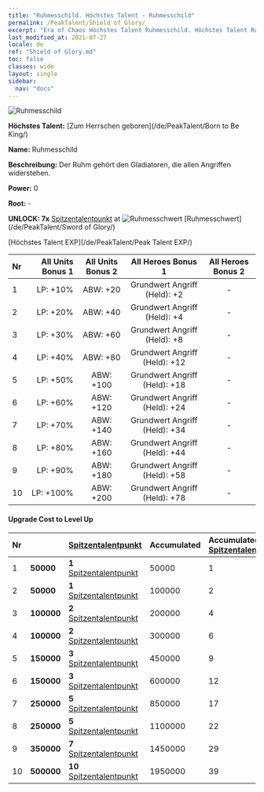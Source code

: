 ```yaml
---
title: "Ruhmesschild. Höchstes Talent - Ruhmesschild"
permalink: /PeakTalent/Shield of Glory/
excerpt: "Era of Chaos Höchstes Talent Ruhmesschild. Höchstes Talent Ruhmesschild. Ruhmesschild"
last_modified_at: 2021-07-27
locale: de
ref: "Shield of Glory.md"
toc: false
classes: wide
layout: single
sidebar:
  nav: "docs"
---
```


  ![Ruhmesschild](/images/pt/talent_4202.png)

  **Höchstes Talent:** [Zum Herrschen geboren](/de/PeakTalent/Born to Be King/)

  **Name:** Ruhmesschild

  **Beschreibung:** Der Ruhm gehört den Gladiatoren, die allen Angriffen widerstehen.

  **Power:** 0

  **Root:** -

  **UNLOCK: 7x** [Spitzentalentpunkt](/ItemsDE/con_934/) at ![Ruhmesschwert](/images/pt/talent_4201.png) [Ruhmesschwert](/de/PeakTalent/Sword of Glory/)

  [Höchstes Talent EXP](/de/PeakTalent/Peak Talent EXP/)

  | Nr | All Units Bonus 1 | All Units Bonus 2 | All Heroes Bonus 1 | All Heroes Bonus 2 |
  |:---|--------------:|:-------------:|:-------------:|:-------------:|
  | 1 | LP: +10% | ABW: +20 | Grundwert Angriff (Held): +2 | - |
  | 2 | LP: +20% | ABW: +40 | Grundwert Angriff (Held): +4 | - |
  | 3 | LP: +30% | ABW: +60 | Grundwert Angriff (Held): +8 | - |
  | 4 | LP: +40% | ABW: +80 | Grundwert Angriff (Held): +12 | - |
  | 5 | LP: +50% | ABW: +100 | Grundwert Angriff (Held): +18 | - |
  | 6 | LP: +60% | ABW: +120 | Grundwert Angriff (Held): +24 | - |
  | 7 | LP: +70% | ABW: +140 | Grundwert Angriff (Held): +34 | - |
  | 8 | LP: +80% | ABW: +160 | Grundwert Angriff (Held): +44 | - |
  | 9 | LP: +90% | ABW: +180 | Grundwert Angriff (Held): +58 | - |
  | 10 | LP: +100% | ABW: +200 | Grundwert Angriff (Held): +78 | - |


#### Upgrade Cost to Level Up

  | Nr | <i class="fas fa-coins"/> | [Spitzentalentpunkt](/ItemsDE/con_934/) | Accumulated <i class="fas fa-coins"/> | Accumulated [Spitzentalentpunkt](/ItemsDE/con_934/) |
  |:---|:--------------|:-------------|:-------------|:-------------|
  | 1 | **50000** | **1** [Spitzentalentpunkt](/ItemsDE/con_934/) | 50000 | 1 |
  | 2 | **50000** | **1** [Spitzentalentpunkt](/ItemsDE/con_934/) | 100000 | 2 |
  | 3 | **100000** | **2** [Spitzentalentpunkt](/ItemsDE/con_934/) | 200000 | 4 |
  | 4 | **100000** | **2** [Spitzentalentpunkt](/ItemsDE/con_934/) | 300000 | 6 |
  | 5 | **150000** | **3** [Spitzentalentpunkt](/ItemsDE/con_934/) | 450000 | 9 |
  | 6 | **150000** | **3** [Spitzentalentpunkt](/ItemsDE/con_934/) | 600000 | 12 |
  | 7 | **250000** | **5** [Spitzentalentpunkt](/ItemsDE/con_934/) | 850000 | 17 |
  | 8 | **250000** | **5** [Spitzentalentpunkt](/ItemsDE/con_934/) | 1100000 | 22 |
  | 9 | **350000** | **7** [Spitzentalentpunkt](/ItemsDE/con_934/) | 1450000 | 29 |
  | 10 | **500000** | **10** [Spitzentalentpunkt](/ItemsDE/con_934/) | 1950000 | 39 |
